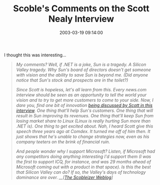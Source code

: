 ﻿---
layout: post
title: "Scoble's Comments on the Scott Nealy Interview"
comments: false
date: 2003-03-19 09:14:00
categories:
 - Technology
subtext-id: 5b0c4697-e0d4-4324-9235-ccf300a5016e
alias: /blog/Scobles-Comments-on-the-Scott-Nealy-Interview.aspx
---


I thought this was interesting...

> _My comments? Well, if .NET is a joke, Sun is a tragedy. A Silicon Valley tragedy. Why Sun's board of directors doesn't get someone with vision and the ability to save Sun is beyond me. (Did anyone notice that Sun's stock and prospects are in the toilet?)_
> 
> _Since Scott is hopeless, let's all learn from this. Every news.com interview should be seen as an opportunity to tell the world your vision and to try to get more customers to come to your side. Now, I dare you, find one bit of innovation _[_being discussed by Scott in this interview_](http://news.com.com/2100-1012-993226.html?tag=fd_top)_. One thing that'll help Sun's customers. One thing that will result in Sun improving its revenues. One thing that'll keep Sun from losing market share to Linux (Linux is really hurting Sun more than .NET is). One thing to get excited about. Nah, I heard Scott give this speech three years ago at Comdex. It turned me off of him then. It just shows that he's unable to change strategies now, even as his company teeters on the brink of financial ruin._
> 
> _And people wonder why I support Microsoft? Listen, if Microsoft had any competitors doing anything interesting I'd support them (I was the first to support ICQ, for instance, and was 29 months ahead of Microsoft coming out with a product in that space). Is this the best that Silicon Valley can do? If so, the Valley's days of technology dominance are over. __[_[_The Scobleizer Weblog_](http://radio.weblogs.com/0001011/)_]_
